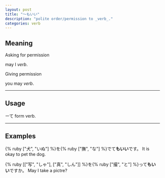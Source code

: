 ```yaml
---
layout: post
title: "〜もいい"
description: "polite order/permission to _verb_."
categories: verb
---
```


## Meaning

Asking for permission

may I _verb_.

Giving permission

you may _verb_.

---

## Usage

ーて form verb.

---

## Examples

{% ruby ["犬", "いぬ"] %}を{% ruby ["撫", "な"] %}でて**もいい**です。
It is okay to pet the dog.

{% ruby [["写", "しゃ"], ["真", "しん"]] %}を{% ruby ["撮", "と"] %}って**もいい**ですか。
May I take a pictre?

